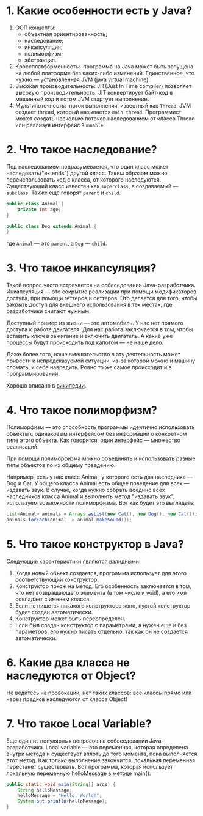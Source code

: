 # 1. Какие особенности есть у Java?
1. ООП концепты:
    - объектная ориентированность;
    - наследование;
    - инкапсуляция;
    - полиморфизм;
    - абстракция.
2. Кроссплатформенность: 
	программа на Java может быть запущена на любой платформе без каких-либо изменений. Единственное, что нужно — установленная JVM (java virtual machine).
3. Высокая производительность:
	JIT(Just In Time compiler) позволяет высокую производительность. JIT конвертирует байт-код в машинный код и потом JVM стартует выполнение.
1. Мультипоточность: 
	поток выполнения, известный как `Thread`. JVM создает thread, который называется `main thread`. Программист может создать несколько потоков наследованием от класса Thread или реализуя интерфейс `Runnable`
# 2. Что такое наследование?

Под наследованием подразумевается, что один класс может наследовать("extends") другой класс. Таким образом можно переиспользовать код с класса, от которого наследуются. Существующий класс известен как `superclass`, а создаваемый — `subclass`. Также еще говорят `parent` и `child`.

```java
public class Animal {
	private int age;
}  

public class Dog extends Animal {
}
```
где `Animal` — это `parent`, а `Dog` — `child`.
# 3. Что такое инкапсуляция?

Такой вопрос часто встречается на собеседовании Java-разработчика. Инкапсуляция — это сокрытие реализации при помощи модификаторов доступа, при помощи геттеров и сеттеров. Это делается для того, чтобы закрыть доступ для внешнего использования в тех местах, где разработчики считают нужным. 

Доступный пример из жизни — это автомобиль. У нас нет прямого доступа к работе двигателя. Для нас работа заключается в том, чтобы вставить ключ в зажигание и включить двигатель. А какие уже процессы будут происходить под капотом — не наше дело. 

Даже более того, наше вмешательство в эту деятельность может привести к непредсказуемой ситуации, из-за которой можно и машину сломать, и себе навредить. Ровно то же самое происходит и в программировании. 

Хорошо описано в [википедии](https://ru.wikipedia.org/wiki/%D0%98%D0%BD%D0%BA%D0%B0%D0%BF%D1%81%D1%83%D0%BB%D1%8F%D1%86%D0%B8%D1%8F_(%D0%BF%D1%80%D0%BE%D0%B3%D1%80%D0%B0%D0%BC%D0%BC%D0%B8%D1%80%D0%BE%D0%B2%D0%B0%D0%BD%D0%B8%D0%B5)#Java). 
# 4. Что такое полиморфизм?

Полиморфизм — это способность программы идентично использовать объекты с одинаковым интерфейсом без информации о конкретном типе этого объекта. Как говорится, один интерфейс — множество реализаций. 

При помощи полиморфизма можно объединять и использовать разные типы объектов по их общему поведению. 

Например, есть у нас класс Animal, у которого есть два наследника — Dog и Cat. У общего класса Animal есть общее поведение для всех — издавать звук. В случае, когда нужно собрать воедино всех наследников класса Animal и выполнить метод "издавать звук", используем возможности полиморфизма. Вот как будет это выглядеть:

```java
List<Animal> animals = Arrays.asList(new Cat(), new Dog(), new Cat());
animals.forEach(animal -> animal.makeSound());
```
# 5. Что такое конструктор в Java?

Следующие характеристики являются валидными:

1. Когда новый объект создается, программа использует для этого соответствующий конструктор.
2. Конструктор похож на метод. Его особенность заключается в том, что нет возвращающего элемента (в том числе и void), а его имя совпадает с именем класса.
3. Если не пишется никакого конструктора явно, пустой конструктор будет создан автоматически.
4. Конструктор может быть переопределен.
5. Если был создан конструктор с параметрами, а нужен еще и без параметров, его нужно писать отдельно, так как он не создается автоматически.
# 6. Какие два класса не наследуются от Object?

Не ведитесь на провокации, нет таких классов: все классы прямо или через предков наследуются от класса Object!
# 7. Что такое Local Variable?

Еще один из популярных вопросов на собеседовании Java-разработчика. Local variable — это переменная, которая определена внутри метода и существует вплоть до того момента, пока выполняется этот метод. Как только выполнение закончится, локальная переменная перестанет существовать. Вот программа, которая использует локальную переменную helloMessage в методе main():

```java
public static void main(String[] args) {    
	String helloMessage;
	helloMessage = "Hello, World!";
	System.out.println(helloMessage); 
}
```